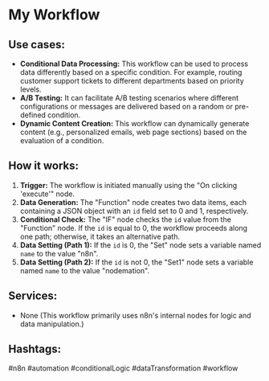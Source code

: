 # My Workflow

## Use cases:

*   **Conditional Data Processing:** This workflow can be used to process data differently based on a specific condition. For example, routing customer support tickets to different departments based on priority levels.
*   **A/B Testing:** It can facilitate A/B testing scenarios where different configurations or messages are delivered based on a random or pre-defined condition.
*   **Dynamic Content Creation:** This workflow can dynamically generate content (e.g., personalized emails, web page sections) based on the evaluation of a condition.

## How it works:

1.  **Trigger:** The workflow is initiated manually using the "On clicking 'execute'" node.
2.  **Data Generation:** The "Function" node creates two data items, each containing a JSON object with an `id` field set to 0 and 1, respectively.
3.  **Conditional Check:** The "IF" node checks the `id` value from the "Function" node. If the `id` is equal to 0, the workflow proceeds along one path; otherwise, it takes an alternative path.
4.  **Data Setting (Path 1):** If the `id` is 0, the "Set" node sets a variable named `name` to the value "n8n".
5.  **Data Setting (Path 2):** If the `id` is not 0, the "Set1" node sets a variable named `name` to the value "nodemation".

## Services:

*   None (This workflow primarily uses n8n's internal nodes for logic and data manipulation.)

## Hashtags:

#n8n #automation #conditionalLogic #dataTransformation #workflow
